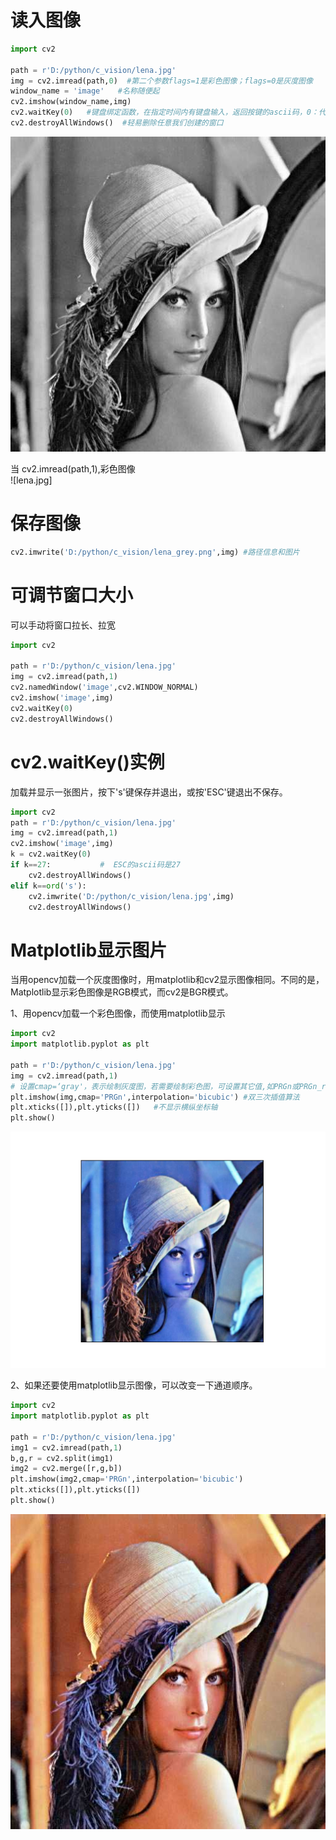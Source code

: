 # 读入图像
```python
import cv2

path = r'D:/python/c_vision/lena.jpg'
img = cv2.imread(path,0)  #第二个参数flags=1是彩色图像；flags=0是灰度图像
window_name = 'image'   #名称随便起
cv2.imshow(window_name,img)   
cv2.waitKey(0)   #键盘绑定函数，在指定时间内有键盘输入，返回按键的ascii码，0：代表无限等待键盘输入
cv2.destroyAllWindows()  #轻易删除任意我们创建的窗口
```
![](lena_grey.png)    

当 cv2.imread(path,1),彩色图像   
![lena.jpg]   
# 保存图像
```python
cv2.imwrite('D:/python/c_vision/lena_grey.png',img) #路径信息和图片
```
# 可调节窗口大小
可以手动将窗口拉长、拉宽   
```python
import cv2

path = r'D:/python/c_vision/lena.jpg'
img = cv2.imread(path,1)  
cv2.namedWindow('image',cv2.WINDOW_NORMAL)
cv2.imshow('image',img)
cv2.waitKey(0)   
cv2.destroyAllWindows()
```
# cv2.waitKey()实例
加载并显示一张图片，按下's'键保存并退出，或按'ESC'键退出不保存。    
```python
import cv2
path = r'D:/python/c_vision/lena.jpg'
img = cv2.imread(path,1)  
cv2.imshow('image',img)
k = cv2.waitKey(0)   
if k==27:           #  ESC的ascii码是27
    cv2.destroyAllWindows()
elif k==ord('s'):
    cv2.imwrite('D:/python/c_vision/lena.jpg',img)
    cv2.destroyAllWindows()
```
# Matplotlib显示图片
当用opencv加载一个灰度图像时，用matplotlib和cv2显示图像相同。不同的是，Matplotlib显示彩色图像是RGB模式，而cv2是BGR模式。  

1、用opencv加载一个彩色图像，而使用matplotlib显示           
```python
import cv2
import matplotlib.pyplot as plt

path = r'D:/python/c_vision/lena.jpg'
img = cv2.imread(path,1)  
# 设置cmap=‘gray'，表示绘制灰度图，若需要绘制彩色图，可设置其它值,如PRGn或PRGn_r
plt.imshow(img,cmap='PRGn',interpolation='bicubic') #双三次插值算法
plt.xticks([]),plt.yticks([])   #不显示横纵坐标轴
plt.show()
```
![](Figure_1.png)

2、如果还要使用matplotlib显示图像，可以改变一下通道顺序。   
```python
import cv2
import matplotlib.pyplot as plt

path = r'D:/python/c_vision/lena.jpg'
img1 = cv2.imread(path,1)  
b,g,r = cv2.split(img1)
img2 = cv2.merge([r,g,b]) 
plt.imshow(img2,cmap='PRGn',interpolation='bicubic')
plt.xticks([]),plt.yticks([])
plt.show()
```
![](lena.jpg)